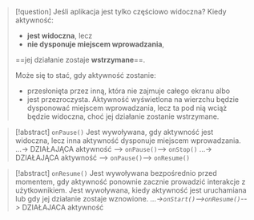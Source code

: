 
>[!question] Jeśli aplikacja jest tylko częściowo widoczna?
> Kiedy aktywność:
> - **jest widoczna**, lecz
> - **nie dysponuje miejscem wprowadzania**, 
>
> ==jej działanie zostaje **wstrzymane**==.
> 
>Może się to stać, gdy aktywność zostanie:
>- przesłonięta przez inną, która nie zajmuje całego ekranu albo
>- jest przezroczysta. 
>Aktywność wyświetlona na wierzchu będzie dysponować miejscem wprowadzania, lecz ta pod nią wciąż będzie widoczna, choć jej działanie zostanie wstrzymane.

>[!abstract] `onPause()`
>Jest wywoływana, gdy aktywność jest widoczna, lecz inna aktywność dysponuje miejscem wprowadzania.
>...-> DZIAŁAJĄCA aktywność --> `onPause()`--> `onStop()`
>...-> DZIAŁAJĄCA aktywność --> `onPause()`--> `onResume()`
>

>[!abstract] `onResume()`
>Jest wywoływana bezpośrednio przed momentem, gdy aktywność ponownie zacznie prowadzić interakcje z użytkownikiem.
>Jest wywoływana, kiedy aktywność jest uruchamiana lub gdy jej działanie zostaje wznowione.
> *...->`onStart()`-->`onResume()`-->* DZIAŁAJACA aktywność














